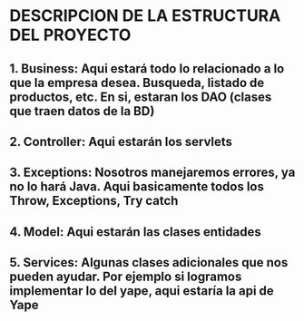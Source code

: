 # DESCRIPCION DE LA ESTRUCTURA DEL PROYECTO

## 1. Business: Aqui estará todo lo relacionado a lo que la empresa desea. Busqueda, listado de productos, etc. En si, estaran los DAO (clases que traen datos de la BD)
## 2. Controller: Aqui estarán los servlets
## 3. Exceptions: Nosotros manejaremos errores, ya no lo hará Java. Aqui basicamente todos los Throw, Exceptions, Try catch
## 4. Model: Aqui estarán las clases entidades
## 5. Services: Algunas clases adicionales que nos pueden ayudar. Por ejemplo si logramos implementar lo del yape, aqui estaría la api de Yape
